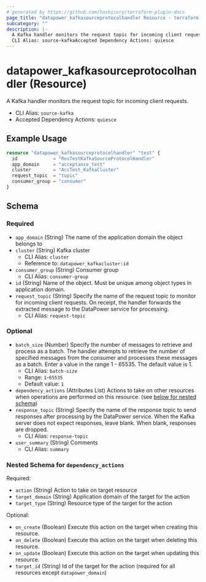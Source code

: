```yaml
---
# generated by https://github.com/hashicorp/terraform-plugin-docs
page_title: "datapower_kafkasourceprotocolhandler Resource - terraform-provider-datapower"
subcategory: ""
description: |-
  A Kafka handler monitors the request topic for incoming client requests.
  CLI Alias: source-kafkaAccepted Dependency Actions: quiesce
---
```


# datapower_kafkasourceprotocolhandler (Resource)

A Kafka handler monitors the request topic for incoming client requests.
  - CLI Alias: `source-kafka`
  - Accepted Dependency Actions: `quiesce`

## Example Usage

```terraform
resource "datapower_kafkasourceprotocolhandler" "test" {
  id             = "ResTestKafkaSourceProtocolHandler"
  app_domain     = "acceptance_test"
  cluster        = "AccTest_KafkaCluster"
  request_topic  = "topic"
  consumer_group = "consumer"
}
```

<!-- schema generated by tfplugindocs -->
## Schema

### Required

- `app_domain` (String) The name of the application domain the object belongs to
- `cluster` (String) Kafka cluster
  - CLI Alias: `cluster`
  - Reference to: `datapower_kafkacluster:id`
- `consumer_group` (String) Consumer group
  - CLI Alias: `consumer-group`
- `id` (String) Name of the object. Must be unique among object types in application domain.
- `request_topic` (String) Specify the name of the request topic to monitor for incoming client requests. On receipt, the handler forwards the extracted message to the DataPower service for processing.
  - CLI Alias: `request-topic`

### Optional

- `batch_size` (Number) Specify the number of messages to retrieve and process as a batch. The handler attempts to retrieve the number of specified messages from the consumer and processes these messages as a batch. Enter a value in the range 1 - 65535. The default value is 1.
  - CLI Alias: `batch-size`
  - Range: `1`-`65535`
  - Default value: `1`
- `dependency_actions` (Attributes List) Actions to take on other resources when operations are performed on this resource. (see [below for nested schema](#nestedatt--dependency_actions))
- `response_topic` (String) Specify the name of the response topic to send responses after processing by the DataPower service. When the Kafka server does not expect responses, leave blank. When blank, responses are dropped.
  - CLI Alias: `response-topic`
- `user_summary` (String) Comments
  - CLI Alias: `summary`

<a id="nestedatt--dependency_actions"></a>
### Nested Schema for `dependency_actions`

Required:

- `action` (String) Action to take on target resource
- `target_domain` (String) Application domain of the target for the action
- `target_type` (String) Resource type of the target for the action

Optional:

- `on_create` (Boolean) Execute this action on the target when creating this resource.
- `on_delete` (Boolean) Execute this action on the target when deleting this resource.
- `on_update` (Boolean) Execute this action on the target when updating this resource.
- `target_id` (String) Id of the target for the action (required for all resources except `datapower_domain`)
